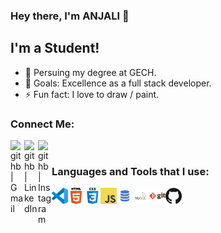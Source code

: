 ### Hey there, I'm ANJALI 👋 

## I'm a Student!

- 🔭 Persuing my degree at GECH.
- 🥅 Goals: Excellence as a full stack developer.
- ⚡ Fun fact: I love to draw / paint.

### Connect Me:

[<img align="left" alt="githb | Gmail" width="22px" src="https://cdn.jsdelivr.net/npm/simple-icons@v3/icons/gmail.svg" />][gmail]
[<img align="left" alt="githb | LinkedIn" width="22px" src="https://cdn.jsdelivr.net/npm/simple-icons@v3/icons/linkedin.svg" />][linkedin]
[<img align="left" alt="githb | Instagram" width="22px" src="https://cdn.jsdelivr.net/npm/simple-icons@v3/icons/instagram.svg" />][instagram]

<br />

### Languages and Tools that I use:

<img align="left" alt="Visual Studio Code" width="26px" src="https://raw.githubusercontent.com/github/explore/80688e429a7d4ef2fca1e82350fe8e3517d3494d/topics/visual-studio-code/visual-studio-code.png" />
<img align="left" alt="HTML5" width="26px" src="https://raw.githubusercontent.com/github/explore/80688e429a7d4ef2fca1e82350fe8e3517d3494d/topics/html/html.png" />
<img align="left" alt="CSS3" width="26px" src="https://raw.githubusercontent.com/github/explore/80688e429a7d4ef2fca1e82350fe8e3517d3494d/topics/css/css.png" />
<img align="left" alt="JavaScript" width="26px" src="https://raw.githubusercontent.com/github/explore/80688e429a7d4ef2fca1e82350fe8e3517d3494d/topics/javascript/javascript.png" />
<img align="left" alt="SQL" width="26px" src="https://raw.githubusercontent.com/github/explore/80688e429a7d4ef2fca1e82350fe8e3517d3494d/topics/sql/sql.png" />
<img align="left" alt="MySQL" width="26px" src="https://raw.githubusercontent.com/github/explore/80688e429a7d4ef2fca1e82350fe8e3517d3494d/topics/mysql/mysql.png" />
<img align="left" alt="Git" width="26px" src="https://raw.githubusercontent.com/github/explore/80688e429a7d4ef2fca1e82350fe8e3517d3494d/topics/git/git.png" />
<img align="left" alt="GitHub" width="26px" src="https://raw.githubusercontent.com/github/explore/78df643247d429f6cc873026c0622819ad797942/topics/github/github.png" />

<br />
<br />
  
[gmail]: https://mail.google.com/mail/u/
[linkedin]: https://www.linkedin.com/in/anjali-k-s-476345228/
[instagram]: https://www.instagram.com/arcane__77/


